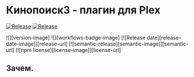 # Кинопоиск3 - плагин для Plex

[![Release](https://github.com/lugovskovp/Kinopoisk3.bundle/actions/workflows/release.yml/badge.svg?branch=master)](https://github.com/lugovskovp/Kinopoisk3.bundle/actions/workflows/release.yml)
[![Release](https://github.com/lugovskovp/Kinopoisk3.bundle/actions/workflows/release.yml/badge.svg?branch=beta)](https://github.com/lugovskovp/Kinopoisk3.bundle/actions/workflows/release.yml)

![][version-image]
![][workflows-badge-image]
[![Release date][release-date-image]][release-url]
[![semantic-release][semantic-image]][semantic-url]
[![npm license][license-image]][license-url]

## Зачем.
